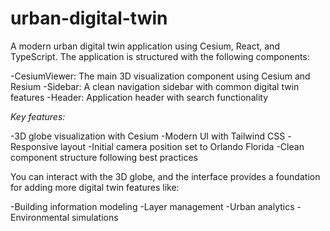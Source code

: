 # urban-digital-twin
A modern urban digital twin application using Cesium, React, and TypeScript. 
 The application is structured with the following components:

-CesiumViewer: The main 3D visualization component using Cesium and Resium
-Sidebar: A clean navigation sidebar with common digital twin features
-Header: Application header with search functionality

*Key features:*

-3D globe visualization with Cesium
-Modern UI with Tailwind CSS
-Responsive layout
-Initial camera position set to Orlando Florida
-Clean component structure following best practices

You can interact with the 3D globe, and the interface provides a foundation for adding more digital twin features like:

-Building information modeling
-Layer management
-Urban analytics
-Environmental simulations
